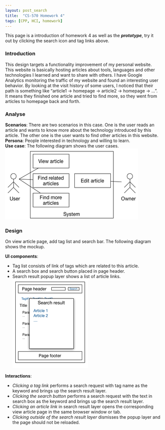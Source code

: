 ```yaml
---
layout: post_search
title:  "CS-570 Homework 4"
tags: [CPP, HCI, homework]
---
```

This page is a introduction of homework 4 as well as the ***prototype***, try it out by clicking the search icon and tag links above.

### Introduction
This design targets a functionality improvement of my personal website. This website is basically hosting articles about tools, languages and other technologies I learned and want to share with others. I have Google Analytics monitoring the traffic of my website and found an interesting user behavior. By looking at the visit history of some users, I noticed that their path is something like “article1 -> homepage -> article2 -> homepage -> …”. It means they finished one article and tried to find more, so they went from articles to homepage back and forth.

### Analyse
**Scenarios**: There are two scenarios in this case. One is the user reads an article and wants to know more about the technology introduced by this article. The other one is the user wants to find other articles in this website.   
**Persona**: People interested in technology and willing to learn.   
**Use case**: The following diagram shows the user cases.   
![use case](/my/use_case.png)

### Design
On view article page, add tag list and search bar. The following diagram shows the mockup.

**UI components**:
* Tag list consists of link of tags which are related to this article.
* A search box and search button placed in page header.
* Search result popup layer shows a list of article links.  
![Mockup](/my/mockup_search.png)

**Interactions**:
* *Clicking a tag link* performs a search request with tag name as the keyword and brings up the search result layer.
* *Clicking the search button* performs a search request with the text in search box as the keyword and brings up the search result layer.
* *Clicking an article link* in search result layer opens the corresponding view article page in the same browser window or tab.
* *Clicking outside of the search result layer* dismisses the popup layer and the page should not be reloaded.